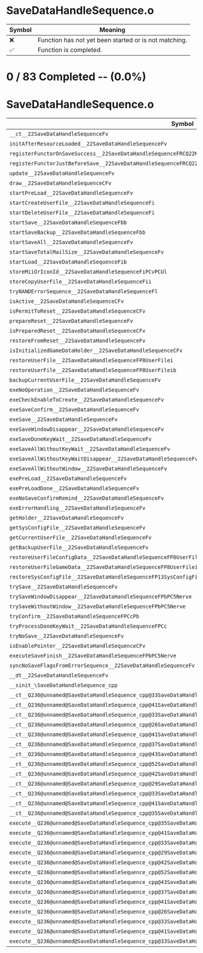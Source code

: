 # SaveDataHandleSequence.o
| Symbol | Meaning 
| ------------- | ------------- 
| :x: | Function has not yet been started or is not matching. 
| :white_check_mark: | Function is completed. 


# 0 / 83 Completed -- (0.0%)
# SaveDataHandleSequence.o
| Symbol | Decompiled? |
| ------------- | ------------- |
| `__ct__22SaveDataHandleSequenceFv` | :x: |
| `initAfterResourceLoaded__22SaveDataHandleSequenceFv` | :x: |
| `registerFunctorOnSaveSuccess__22SaveDataHandleSequenceFRCQ22MR11FunctorBase` | :x: |
| `registerFunctorJustBeforeSave__22SaveDataHandleSequenceFRCQ22MR11FunctorBase` | :x: |
| `update__22SaveDataHandleSequenceFv` | :x: |
| `draw__22SaveDataHandleSequenceCFv` | :x: |
| `startPreLoad__22SaveDataHandleSequenceFv` | :x: |
| `startCreateUserFile__22SaveDataHandleSequenceFi` | :x: |
| `startDeleteUserFile__22SaveDataHandleSequenceFi` | :x: |
| `startSave__22SaveDataHandleSequenceFbb` | :x: |
| `startSaveBackup__22SaveDataHandleSequenceFbb` | :x: |
| `startSaveAll__22SaveDataHandleSequenceFv` | :x: |
| `startSaveTotalMailSize__22SaveDataHandleSequenceFv` | :x: |
| `startLoad__22SaveDataHandleSequenceFib` | :x: |
| `storeMiiOrIconId__22SaveDataHandleSequenceFiPCvPCUl` | :x: |
| `storeCopyUserFile__22SaveDataHandleSequenceFii` | :x: |
| `tryNANDErrorSequence__22SaveDataHandleSequenceFl` | :x: |
| `isActive__22SaveDataHandleSequenceCFv` | :x: |
| `isPermitToReset__22SaveDataHandleSequenceCFv` | :x: |
| `prepareReset__22SaveDataHandleSequenceFv` | :x: |
| `isPreparedReset__22SaveDataHandleSequenceCFv` | :x: |
| `restoreFromReset__22SaveDataHandleSequenceFv` | :x: |
| `isInitializedGameDataHolder__22SaveDataHandleSequenceCFv` | :x: |
| `restoreUserFile__22SaveDataHandleSequenceFP8UserFilei` | :x: |
| `restoreUserFile__22SaveDataHandleSequenceFP8UserFileib` | :x: |
| `backupCurrentUserFile__22SaveDataHandleSequenceFv` | :x: |
| `exeNoOperation__22SaveDataHandleSequenceFv` | :x: |
| `exeCheckEnableToCreate__22SaveDataHandleSequenceFv` | :x: |
| `exeSaveConfirm__22SaveDataHandleSequenceFv` | :x: |
| `exeSave__22SaveDataHandleSequenceFv` | :x: |
| `exeSaveWindowDisappear__22SaveDataHandleSequenceFv` | :x: |
| `exeSaveDoneKeyWait__22SaveDataHandleSequenceFv` | :x: |
| `exeSaveAllWithoutKeyWait__22SaveDataHandleSequenceFv` | :x: |
| `exeSaveAllWithoutKeyWaitDisappear__22SaveDataHandleSequenceFv` | :x: |
| `exeSaveAllWithoutWindow__22SaveDataHandleSequenceFv` | :x: |
| `exePreLoad__22SaveDataHandleSequenceFv` | :x: |
| `exePreLoadDone__22SaveDataHandleSequenceFv` | :x: |
| `exeNoSaveConfirmRemind__22SaveDataHandleSequenceFv` | :x: |
| `exeErrorHandling__22SaveDataHandleSequenceFv` | :x: |
| `getHolder__22SaveDataHandleSequenceFv` | :x: |
| `getSysConfigFile__22SaveDataHandleSequenceFv` | :x: |
| `getCurrentUserFile__22SaveDataHandleSequenceFv` | :x: |
| `getBackupUserFile__22SaveDataHandleSequenceFv` | :x: |
| `restoreUserFileConfigData__22SaveDataHandleSequenceFP8UserFilei` | :x: |
| `restoreUserFileGameData__22SaveDataHandleSequenceFP8UserFileib` | :x: |
| `restoreSysConfigFile__22SaveDataHandleSequenceFP13SysConfigFile` | :x: |
| `trySave__22SaveDataHandleSequenceFv` | :x: |
| `trySaveWindowDisappear__22SaveDataHandleSequenceFPbPC5Nerve` | :x: |
| `trySaveWithoutWindow__22SaveDataHandleSequenceFPbPC5Nerve` | :x: |
| `tryConfirm__22SaveDataHandleSequenceFPCcPb` | :x: |
| `tryProcessDoneKeyWait__22SaveDataHandleSequenceFPCc` | :x: |
| `tryNoSave__22SaveDataHandleSequenceFv` | :x: |
| `isEnablePointer__22SaveDataHandleSequenceCFv` | :x: |
| `executeSaveFinish__22SaveDataHandleSequenceFPbPC5Nerve` | :x: |
| `syncNoSaveFlagsFromErrorSequence__22SaveDataHandleSequenceFv` | :x: |
| `__dt__22SaveDataHandleSequenceFv` | :x: |
| `__sinit_\SaveDataHandleSequence_cpp` | :x: |
| `__ct__Q236@unnamed@SaveDataHandleSequence_cpp@33SaveDataHandleSequenceNoOperationFv` | :x: |
| `__ct__Q236@unnamed@SaveDataHandleSequence_cpp@41SaveDataHandleSequenceCheckEnableToCreateFv` | :x: |
| `__ct__Q236@unnamed@SaveDataHandleSequence_cpp@33SaveDataHandleSequenceSaveConfirmFv` | :x: |
| `__ct__Q236@unnamed@SaveDataHandleSequence_cpp@26SaveDataHandleSequenceSaveFv` | :x: |
| `__ct__Q236@unnamed@SaveDataHandleSequence_cpp@41SaveDataHandleSequenceSaveWindowDisappearFv` | :x: |
| `__ct__Q236@unnamed@SaveDataHandleSequence_cpp@37SaveDataHandleSequenceSaveDoneKeyWaitFv` | :x: |
| `__ct__Q236@unnamed@SaveDataHandleSequence_cpp@43SaveDataHandleSequenceSaveAllWithoutKeyWaitFv` | :x: |
| `__ct__Q236@unnamed@SaveDataHandleSequence_cpp@52SaveDataHandleSequenceSaveAllWithoutKeyWaitDisappearFv` | :x: |
| `__ct__Q236@unnamed@SaveDataHandleSequence_cpp@42SaveDataHandleSequenceSaveAllWithoutWindowFv` | :x: |
| `__ct__Q236@unnamed@SaveDataHandleSequence_cpp@29SaveDataHandleSequencePreLoadFv` | :x: |
| `__ct__Q236@unnamed@SaveDataHandleSequence_cpp@33SaveDataHandleSequencePreLoadDoneFv` | :x: |
| `__ct__Q236@unnamed@SaveDataHandleSequence_cpp@41SaveDataHandleSequenceNoSaveConfirmRemindFv` | :x: |
| `__ct__Q236@unnamed@SaveDataHandleSequence_cpp@35SaveDataHandleSequenceErrorHandlingFv` | :x: |
| `execute__Q236@unnamed@SaveDataHandleSequence_cpp@35SaveDataHandleSequenceErrorHandlingCFP5Spine` | :x: |
| `execute__Q236@unnamed@SaveDataHandleSequence_cpp@41SaveDataHandleSequenceNoSaveConfirmRemindCFP5Spine` | :x: |
| `execute__Q236@unnamed@SaveDataHandleSequence_cpp@33SaveDataHandleSequencePreLoadDoneCFP5Spine` | :x: |
| `execute__Q236@unnamed@SaveDataHandleSequence_cpp@29SaveDataHandleSequencePreLoadCFP5Spine` | :x: |
| `execute__Q236@unnamed@SaveDataHandleSequence_cpp@42SaveDataHandleSequenceSaveAllWithoutWindowCFP5Spine` | :x: |
| `execute__Q236@unnamed@SaveDataHandleSequence_cpp@52SaveDataHandleSequenceSaveAllWithoutKeyWaitDisappearCFP5Spine` | :x: |
| `execute__Q236@unnamed@SaveDataHandleSequence_cpp@43SaveDataHandleSequenceSaveAllWithoutKeyWaitCFP5Spine` | :x: |
| `execute__Q236@unnamed@SaveDataHandleSequence_cpp@37SaveDataHandleSequenceSaveDoneKeyWaitCFP5Spine` | :x: |
| `execute__Q236@unnamed@SaveDataHandleSequence_cpp@41SaveDataHandleSequenceSaveWindowDisappearCFP5Spine` | :x: |
| `execute__Q236@unnamed@SaveDataHandleSequence_cpp@26SaveDataHandleSequenceSaveCFP5Spine` | :x: |
| `execute__Q236@unnamed@SaveDataHandleSequence_cpp@33SaveDataHandleSequenceSaveConfirmCFP5Spine` | :x: |
| `execute__Q236@unnamed@SaveDataHandleSequence_cpp@41SaveDataHandleSequenceCheckEnableToCreateCFP5Spine` | :x: |
| `execute__Q236@unnamed@SaveDataHandleSequence_cpp@33SaveDataHandleSequenceNoOperationCFP5Spine` | :x: |
